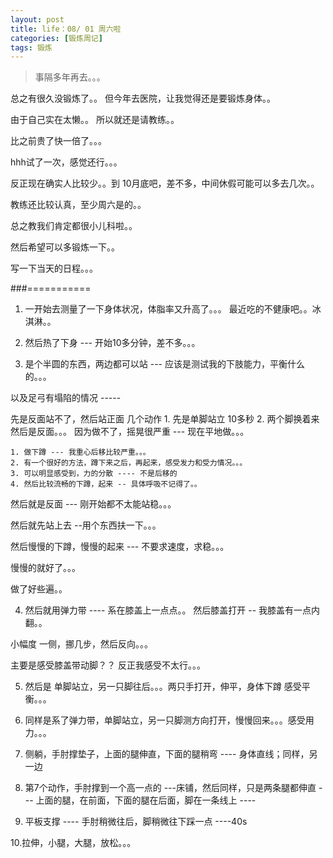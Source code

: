```yaml
---
layout: post
title: life：08/ 01 周六啦
categories: [锻炼周记]
tags: 锻炼
---
```


>事隔多年再去。。。

 总之有很久没锻炼了。。 但今年去医院，让我觉得还是要锻炼身体。。

由于自己实在太懒。。 所以就还是请教练。。

比之前贵了快一倍了。。。

hhh试了一次，感觉还行。。。

反正现在确实人比较少。。到 10月底吧，差不多，中间休假可能可以多去几次。。

教练还比较认真，至少周六是的。。

总之教我们肯定都很小儿科啦。。

然后希望可以多锻炼一下。。

写一下当天的日程。。。

###===========
1. 一开始去测量了一下身体状况，体脂率又升高了。。。 最近吃的不健康吧。。冰淇淋。。

2. 然后热了下身 --- 开始10多分钟，差不多。。。

3. 是个半圆的东西，两边都可以站 --- 应该是测试我的下肢能力，平衡什么的。。。

以及足弓有塌陷的情况 ----- 

先是反面站不了，然后站正面 
几个动作
	1. 先是单脚站立 10多秒
	2. 两个脚换着来
然后是反面。。。
因为做不了，摇晃很严重 --- 现在平地做。。。

	1. 做下蹲 --- 我重心后移比较严重。。。
	2. 有一个很好的方法，蹲下来之后，再起来，感受发力和受力情况。。。
	3. 可以明显感受到，力的分散 ---- 不是后移的
	4. 然后比较流畅的下蹲，起来 -- 具体呼吸不记得了。。


然后就是反面 --- 刚开始都不太能站稳。。。

然后就先站上去 --用个东西扶一下。。。

然后慢慢的下蹲，慢慢的起来 --- 不要求速度，求稳。。。 

慢慢的就好了。。。

做了好些遍。。

4. 然后就用弹力带 ---- 系在膝盖上一点点。。
然后膝盖打开 -- 我膝盖有一点内翻。。

小幅度 一侧，挪几步，然后反向。。。

主要是感受膝盖带动脚？？ 反正我感受不太行。。。

5. 然后是 单脚站立，另一只脚往后。。。两只手打开，伸平，身体下蹲 感受平衡。。。

6. 同样是系了弹力带，单脚站立，另一只脚测方向打开，慢慢回来。。。感受用力。。。

7. 侧躺，手肘撑垫子，上面的腿伸直，下面的腿稍弯 ---- 身体直线；同样，另一边

8. 第7个动作，手肘撑到一个高一点的 ---床铺，然后同样，只是两条腿都伸直 --- 上面的腿，在前面，下面的腿在后面，脚在一条线上 ---- 

9. 平板支撑 ---- 手肘稍微往后，脚稍微往下踩一点 ----40s 

10.拉伸，小腿，大腿，放松。。。






